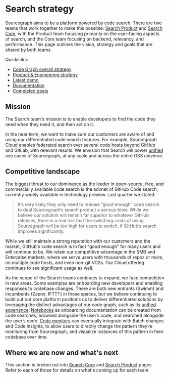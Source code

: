 # Search strategy

Sourcegraph aims to be a platform powered by code search. There are two teams that work together to make this possible: [Search Product](../../../../departments/product-engineering/engineering/code-graph/search/product.md) and [Search Core](../../../../departments/product-engineering/engineering/code-graph/search/core.md), with the Product team focusing primarily on the user-facing aspects of search, and the Core team focusing on backend, relevancy, and performance. This page outlines the vision, strategy and goals that are shared by both teams.

Quicklinks:

- [Code Graph overall strategy](../index.md)
- [Product & Engineering strategy](../../../../departments/product-engineering/strategy-goals/index.md)
- [Latest demo](https://www.youtube.com/watch?v=XLfE2YuRwvw)
- [Documentation](https://docs.sourcegraph.com/code_search/)
- [Completed goals](../../../../departments/product-engineering/engineering/code-graph/search/goals_completed.md)

## Mission

The Search team's mission is to enable developers to find the code they need when they need it, and then act on it.

In the near term, we want to make sure our customers are aware of and using our differentiated code search features. For example, Sourcegraph Cloud enables federated search over several code hosts beyond GitHub and GitLab, with relevant results. We envision that Search will power [unified](../index.md#deliver-a-unified-experience) use cases of Sourcegraph, at any scale and across the entire OSS universe.

## Competitive landscape

The biggest threat to our dominance as the leader in open-source, free, and commercially available code search is the advnet of GitHub Code search, currently widely available in technology preview. Last quarter we stated:

> It’s very likely they only need to release “good enough” code search to deal Sourcegraph’s search product a serious blow. While we believe our solution will remain far superior to whatever GitHub releases, there is a real risk that the switching costs of using Sourcegraph will be too high for users to switch, if GitHub’s search improves significantly.

While we still maintain a strong reputation with our customers and the market, GitHub's code search is in fact "good enough" for many users and will continue to be. We retain our competitive advantage in the SMB and Enterprise markets, where we serve users with thousands of repos or more, on multiple code hosts, and even non-git VCSs. Our Cloud offering continues to see significant usage as well.

As the scope of the Search teams continues to expand, we face competition in new areas. Some examples are onboarding new developers and enabling responses to codebase changes. There are both new entrants (Swimm) and incumbents (Zapier, IFTTT) in those spaces, but we believe continuing to build out our core platform positions us to deliver differentiated solutions by leveraging the distinct advantages of our code graph, such as its [unified experience](../index.md#deliver-a-unified-experience): [Notebooks](https://sourcegraph.com/search/notebook) as onboarding documentation can be created from code searches, browsed alongside the user’s code, and searched alongside the user’s code. [Code monitors](https://sourcegraph.com/code-monitoring) can eventually integrate with Batch changes and Code insights, to allow users to directly change the pattern they’re monitoring from Sourcegraph, and visualize instances of this pattern in their codebase over time.

## Where we are now and what's next

This section is broken out into [Search Core](core.md) and [Search Product](product.md) pages. Refer to each of those for details on what's coming up for each team.
